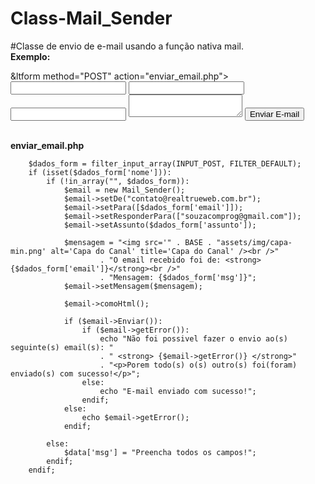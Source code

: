 # Class-Mail_Sender
#Classe de envio de e-mail usando a função nativa mail.
<br />
<strong>Exemplo:</strong>
<br />

   &ltform method="POST" action="enviar_email.php">
        <input type="text" name="nome">
        <input type="email" name="email">
        <input type="text" name="assunto">
        <textarea name="msg"></textarea>
        <input type="submit" name="enviar" value="Enviar E-mail">
    </form>

<br />
<strong>enviar_email.php</strong>

        $dados_form = filter_input_array(INPUT_POST, FILTER_DEFAULT);
        if (isset($dados_form['nome'])):
            if (!in_array("", $dados_form)):
                $email = new Mail_Sender();
                $email->setDe("contato@realtrueweb.com.br");
                $email->setPara([$dados_form['email']]);
                $email->setResponderPara(["souzacomprog@gmail.com"]);
                $email->setAssunto($dados_form['assunto']);

                $mensagem = "<img src='" . BASE . "assets/img/capa-min.png' alt='Capa do Canal' title='Capa do Canal' /><br />"
                        . "O email recebido foi de: <strong>{$dados_form['email']}</strong><br />"
                        . "Mensagem: {$dados_form['msg']}";
                $email->setMensagem($mensagem);

                $email->comoHtml();

                if ($email->Enviar()):
                    if ($email->getError()):
                        echo "Não foi possivel fazer o envio ao(s) seguinte(s) email(s): "
                        . " <strong> {$email->getError()} </strong>"
                        . "<p>Porem todo(s) o(s) outro(s) foi(foram) enviado(s) com sucesso!</p>";
                    else:
                        echo "E-mail enviado com sucesso!";
                    endif;
                else:
                    echo $email->getError();
                endif;

            else:
                $data['msg'] = "Preencha todos os campos!";
            endif;
        endif;
